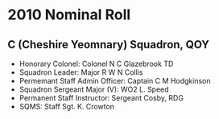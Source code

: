 # 2010 Nominal Roll

## C (Cheshire Yeomnary) Squadron, QOY

* Honorary Colonel: Colonel N C Glazebrook TD
* Squadron Leader: Major R W N Collis
* Permemant Staff Admin Officer: Captain C M Hodgkinson
* Squadron Sergeant Major (V): WO2 L. Speed
* Permanent Staff Instructor: Sergeant Cosby, RDG
* SQMS: Staff Sgt. K. Crowton
